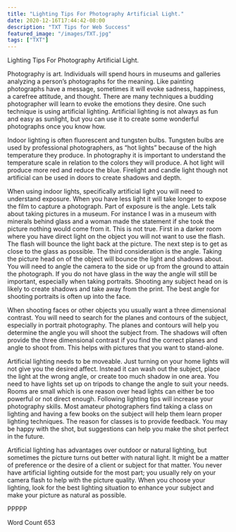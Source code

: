 ```yaml
---
title: "Lighting Tips For Photography Artificial Light."
date: 2020-12-16T17:44:42-08:00
description: "TXT Tips for Web Success"
featured_image: "/images/TXT.jpg"
tags: ["TXT"]
---
```


Lighting Tips For Photography Artificial Light.

Photography is art.  Individuals will spend hours in museums and galleries analyzing a person’s photographs for the meaning.  Like painting photographs have a message, sometimes it will evoke sadness, happiness, a carefree attitude, and thought.  There are many techniques a budding photographer will learn to evoke the emotions they desire.  One such technique is using artificial lighting.  Artificial lighting is not always as fun and easy as sunlight, but you can use it to create some wonderful photographs once you know how.

Indoor lighting is often fluorescent and tungsten bulbs.  Tungsten bulbs are used by professional photographers, as “hot lights” because of the high temperature they produce.  In photography it is important to understand the temperature scale in relation to the colors they will produce.  A hot light will produce more red and reduce the blue.  Firelight and candle light though not artificial can be used in doors to create shadows and depth.

When using indoor lights, specifically artificial light you will need to understand exposure.  When you have less light it will take longer to expose the film to capture a photograph.  Part of exposure is the angle.  Lets talk about taking pictures in a museum.  For instance I was in a museum with minerals behind glass and a woman made the statement if she took the picture nothing would come from it.  This is not true.  First in a darker room where you have direct light on the object you will not want to use the flash.  The flash will bounce the light back at the picture.  The next step is to get as close to the glass as possible.  The third consideration is the angle.  Taking the picture head on of the object will bounce the light and shadows about.  You will need to angle the camera to the side or up from the ground to attain the photograph.  If you do not have glass in the way the angle will still be important, especially when taking portraits.  Shooting any subject head on is likely to create shadows and take away from the print.  The best angle for shooting portraits is often up into the face.

When shooting faces or other objects you usually want a three dimensional contrast.  You will need to search for the planes and contours of the subject, especially in portrait photography.  The planes and contours will help you determine the angle you will shoot the subject from.  The shadows will often provide the three dimensional contrast if you find the correct planes and angle to shoot from. This helps with pictures that you want to stand-alone.  

Artificial lighting needs to be moveable.  Just turning on your home lights will not give you the desired affect.  Instead it can wash out the subject, place the light at the wrong angle, or create too much shadow in one area.  You need to have lights set up on tripods to change the angle to suit your needs.  Rooms are small which is one reason over head lights can either be too powerful or not direct enough.  Following lighting tips will increase your photography skills.  Most amateur photographers find taking a class on lighting and having a few books on the subject will help them learn proper lighting techniques.  The reason for classes is to provide feedback.  You may be happy with the shot, but suggestions can help you make the shot perfect in the future.  

Artificial lighting has advantages over outdoor or natural lighting, but sometimes the picture turns out better with natural light. It might be a matter of preference or the desire of a client or subject for that matter. You never have artificial lighting outside for the most part; you usually rely on your camera flash to help with the picture quality. When you choose your lighting, look for the best lighting situation to enhance your subject and make your picture as natural as possible.  

PPPPP

Word Count 653

